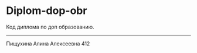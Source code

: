 # Diplom-dop-obr
Код диплома по доп образованию.

____________________________________________

Пищухина Алина Алексеевна 412

